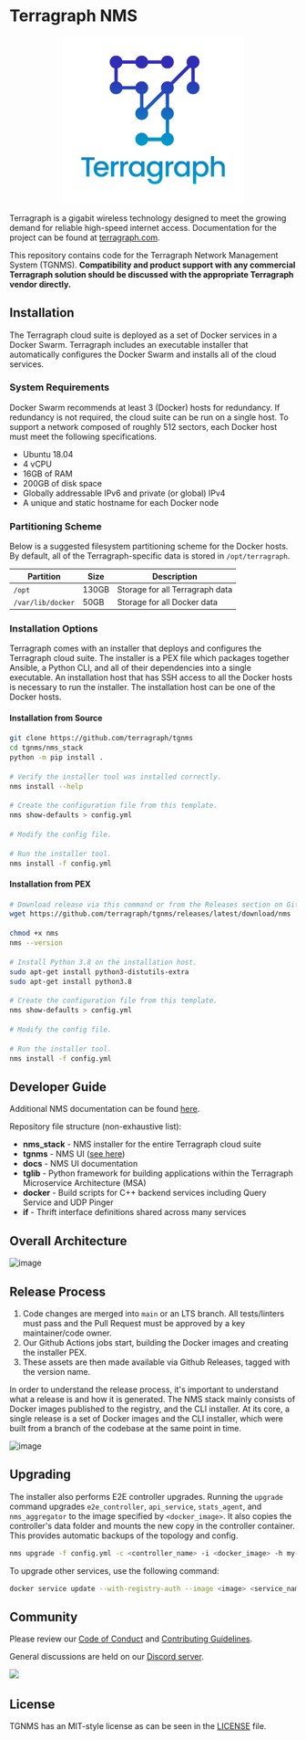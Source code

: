 # Terragraph NMS

<p align="center">
  <img src="./docs/_static/media/logo/terragraph-logo-full-RGB.svg" width="320" />
</p>

Terragraph is a gigabit wireless technology designed to meet the growing demand
for reliable high-speed internet access. Documentation for the project can be
found at [terragraph.com](https://terragraph.com).

This repository contains code for the Terragraph Network Management System
(TGNMS). **Compatibility and product support with any commercial Terragraph
solution should be discussed with the appropriate Terragraph vendor directly.**

## Installation
The Terragraph cloud suite is deployed as a set of Docker services in a Docker
Swarm. Terragraph includes an executable installer that automatically configures
the Docker Swarm and installs all of the cloud services.

### System Requirements
Docker Swarm recommends at least 3 (Docker) hosts for redundancy. If redundancy
is not required, the cloud suite can be run on a single host. To support a
network composed of roughly 512 sectors, each Docker host must meet the
following specifications.

* Ubuntu 18.04
* 4 vCPU
* 16GB of RAM
* 200GB of disk space
* Globally addressable IPv6 and private (or global) IPv4
* A unique and static hostname for each Docker node

### Partitioning Scheme
Below is a suggested filesystem partitioning scheme for the Docker hosts. By
default, all of the Terragraph-specific data is stored in `/opt/terragraph`.

| Partition         | Size  | Description                     |
| ----------------- | ----- | ------------------------------- |
| `/opt`            | 130GB | Storage for all Terragraph data |
| `/var/lib/docker` | 50GB  | Storage for all Docker data     |

### Installation Options
Terragraph comes with an installer that deploys and configures the Terragraph
cloud suite. The installer is a PEX file which packages together Ansible, a
Python CLI, and all of their dependencies into a single executable. An
installation host that has SSH access to all the Docker hosts is necessary to
run the installer. The installation host can be one of the Docker hosts.

#### Installation from Source

```bash
git clone https://github.com/terragraph/tgnms
cd tgnms/nms_stack
python -m pip install .

# Verify the installer tool was installed correctly.
nms install --help

# Create the configuration file from this template.
nms show-defaults > config.yml

# Modify the config file.

# Run the installer tool.
nms install -f config.yml
```

#### Installation from PEX

```bash
# Download release via this command or from the Releases section on Github.
wget https://github.com/terragraph/tgnms/releases/latest/download/nms

chmod +x nms
nms --version

# Install Python 3.8 on the installation host.
sudo apt-get install python3-distutils-extra
sudo apt-get install python3.8

# Create the configuration file from this template.
nms show-defaults > config.yml

# Modify the config file.

# Run the installer tool.
nms install -f config.yml
```

## Developer Guide
Additional NMS documentation can be found
[here](http://terragraph.github.io/tgnms).

Repository file structure (non-exhaustive list):
* **nms_stack** - NMS installer for the entire Terragraph cloud suite
* **tgnms** - NMS UI ([see here](tgnms/fbcnms-projects/tgnms/README.md))
* **docs** - NMS UI documentation
* **tglib** - Python framework for building applications within the Terragraph
  Microservice Architecture (MSA)
* **docker** - Build scripts for C++ backend services including Query Service
  and UDP Pinger
* **if** - Thrift interface definitions shared across many services

## Overall Architecture
![image](readme_images/ArchitectureOverview.png)

## Release Process
1. Code changes are merged into `main` or an LTS branch. All tests/linters must
   pass and the Pull Request must be approved by a key maintainer/code owner.
2. Our Github Actions jobs start, building the Docker images and creating the
   installer PEX.
3. These assets are then made available via Github Releases, tagged with the
   version name.

In order to understand the release process, it's important to understand what a
release is and how it is generated. The NMS stack mainly consists of Docker
images published to the registry, and the CLI installer. At its core, a single
release is a set of Docker images and the CLI installer, which were built from a
branch of the codebase at the same point in time.

![image](readme_images/ReleaseProcess.png)

## Upgrading
The installer also performs E2E controller upgrades. Running the `upgrade`
command upgrades `e2e_controller`, `api_service`, `stats_agent`, and
`nms_aggregator` to the image specified by `<docker_image>`. It also copies the
controller's data folder and mounts the new copy in the controller container.
This provides automatic backups of the topology and config.
```bash
nms upgrade -f config.yml -c <controller_name> -i <docker_image> -h my-e2e-controller01
```

To upgrade other services, use the following command:
```bash
docker service update --with-registry-auth --image <image> <service_name>
```

## Community
Please review our [Code of Conduct](CODE_OF_CONDUCT.md) and
[Contributing Guidelines](CONTRIBUTING.md).

General discussions are held on our
[Discord server](https://discord.gg/HQaxCevzus).

![](https://discordapp.com/api/guilds/982440743765409822/widget.png?style=banner2)

## License
TGNMS has an MIT-style license as can be seen in the [LICENSE](LICENSE) file.
